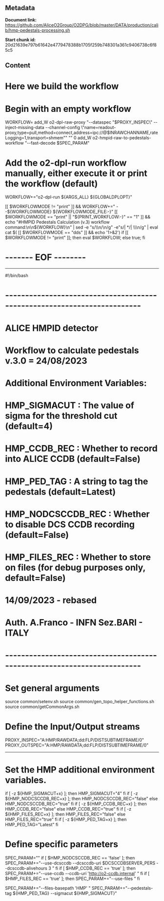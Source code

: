 ## Metadata

**Document link:** https://github.com/AliceO2Group/O2DPG/blob/master/DATA/production/calib/hmp-pedestals-processing.sh

**Start chunk id:** 20d21639e797b61642e4779478388b1705f259b748301a361c9406738c6f85c5

## Content

# Here we build the workflow
# Begin with an empty workflow
WORKFLOW=
add_W o2-dpl-raw-proxy "--dataspec \"$PROXY_INSPEC\" --inject-missing-data --channel-config \"name=readout-proxy,type=pull,method=connect,address=ipc://@$INRAWCHANNAME,rateLogging=1,transport=shmem\"" "" 0
add_W o2-hmpid-raw-to-pedestals-workflow "--fast-decode $SPEC_PARAM"

# Add the o2-dpl-run workflow manually, either execute it or print the workflow (default)
WORKFLOW+="o2-dpl-run ${ARGS_ALL} ${GLOBALDPLOPT}"

[[ $WORKFLOWMODE != "print" ]] && WORKFLOW+=" --${WORKFLOWMODE} ${WORKFLOWMODE_FILE:-}"
[[ $WORKFLOWMODE == "print" || "${PRINT_WORKFLOW:-}" == "1" ]] && echo "#HMPID Pedestals Calculation (v.3) workflow command:\n\n${WORKFLOW}\n" | sed -e "s/\\\\n/\n/g" -e"s/| */| \\\\\n/g" | eval cat $( [[ $WORKFLOWMODE == "dds" ]] && echo '1>&2')
if [[ $WORKFLOWMODE != "print" ]]; then eval $WORKFLOW; else true; fi

# -------  EOF --------

---

#!/bin/bash

# ------------------------------------------------------------------------
#         ALICE HMPID detector
# Workflow to calculate pedestals   v.3.0  = 24/08/2023
#
#  Additional Environment Variables:
#     HMP_SIGMACUT : The value of sigma for the threshold cut (default=4)
#     HMP_CCDB_REC : Whether to record into ALICE CCDB (default=False)
#     HMP_PED_TAG :  A string to tag the pedestals (default=Latest)
#     HMP_NODCSCCDB_REC : Whether to disable DCS CCDB recording (default=False)
#     HMP_FILES_REC : Whether to store on files (for debug purposes only, default=False)
#
#   14/09/2023 - rebased
#
#   Auth. A.Franco  - INFN  Sez.BARI - ITALY
# ------------------------------------------------------------------------

# Set general arguments
source common/setenv.sh
source common/gen_topo_helper_functions.sh
source common/getCommonArgs.sh

# Define the Input/Output streams
PROXY_INSPEC="A:HMP/RAWDATA;dd:FLP/DISTSUBTIMEFRAME/0"
PROXY_OUTSPEC="A:HMP/RAWDATA;dd:FLP/DISTSUBTIMEFRAME/0"

---

# Set the HMP additional environment variables.
if [ -z ${HMP_SIGMACUT+x} ];
then
    HMP_SIGMACUT="4"
fi
if [ -z ${HMP_NODCSCCDB_REC+x} ];
then
    HMP_NODCSCCDB_REC="false"
else
    HMP_NODCSCCDB_REC="true"
fi
if [ -z ${HMP_CCDB_REC+x} ];
then
    HMP_CCDB_REC="false"
else
    HMP_CCDB_REC="true"
fi
if [ -z ${HMP_FILES_REC+x} ];
then
    HMP_FILES_REC="false"
else
    HMP_FILES_REC="true"
fi
if [ -z ${HMP_PED_TAG+x} ];
then
    HMP_PED_TAG="Latest"
fi

# Define specific parameters
SPEC_PARAM=""
if [ $HMP_NODCSCCDB_REC == 'false' ];
then
  SPEC_PARAM+="--use-dcsccdb --dcsccdb-uri $DCSCCDBSERVER_PERS --dcsccdb-alivehours 3 "
fi
if [ $HMP_CCDB_REC == 'true' ];
then
  SPEC_PARAM+="--use-ccdb --ccdb-uri 'http://o2-ccdb.internal' "
fi
if [ $HMP_FILES_REC == 'true' ];
then
  SPEC_PARAM+="--use-files "
fi

SPEC_PARAM+="--files-basepath 'HMP' "
SPEC_PARAM+="--pedestals-tag ${HMP_PED_TAG} --sigmacut ${HMP_SIGMACUT}"